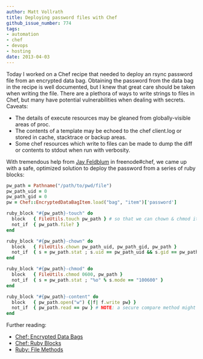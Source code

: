 ```yaml
---
author: Matt Vollrath
title: Deploying password files with Chef
github_issue_number: 774
tags:
- automation
- chef
- devops
- hosting
date: 2013-04-03
---
```




Today I worked on a Chef recipe that needed to deploy an rsync password file from an encrypted data bag.  Obtaining the password from the data bag in the recipe is well documented, but I knew that great care should be taken when writing the file.  There are a plethora of ways to write strings to files in Chef, but many have potential vulnerabilities when dealing with secrets.  Caveats:

- The details of execute resources may be gleaned from globally-visible areas of proc.
- The contents of a template may be echoed to the chef client.log or stored in cache, stacktrace or backup areas.
- Some chef resources which write to files can be made to dump the diff or contents to stdout when run with verbosity.

With tremendous help from [Jay Feldblum](https://github.com/yfeldblum) in freenode#chef, we came up with a safe, optimized solution to deploy the password from a series of ruby blocks:

```ruby
pw_path = Pathname("/path/to/pwd/file")
pw_path_uid = 0
pw_path_gid = 0
pw = Chef::EncryptedDataBagItem.load("bag", "item")['password']

ruby_block "#{pw_path}-touch" do
  block   { FileUtils.touch pw_path } # so that we can chown & chmod it before writing the pw to it
  not_if  { pw_path.file? }
end

ruby_block "#{pw_path}-chown" do
  block   { FileUtils.chown pw_path_uid, pw_path_gid, pw_path }
  not_if  { s = pw_path.stat ; s.uid == pw_path_uid && s.gid == pw_path_gid }
end

ruby_block "#{pw_path}-chmod" do
  block   { FileUtils.chmod 0600, pw_path }
  not_if  { s = pw_path.stat ; "%o" % s.mode == "100600" }
end

ruby_block "#{pw_path}-content" do
  block   { pw_path.open("w") {|f| f.write pw} }
  not_if  { pw_path.read == pw } # NOTE: a secure compare method might make this even better
end
```

Further reading:

- [Chef: Encrypted Data Bags](https://docs.opscode.com/essentials_data_bags_encrypt.html)
- [Chef: Ruby Blocks](https://docs.opscode.com/resource_ruby_block.html)
- [Ruby: File Methods](https://www.ruby-doc.org/core-2.0/File.html)


